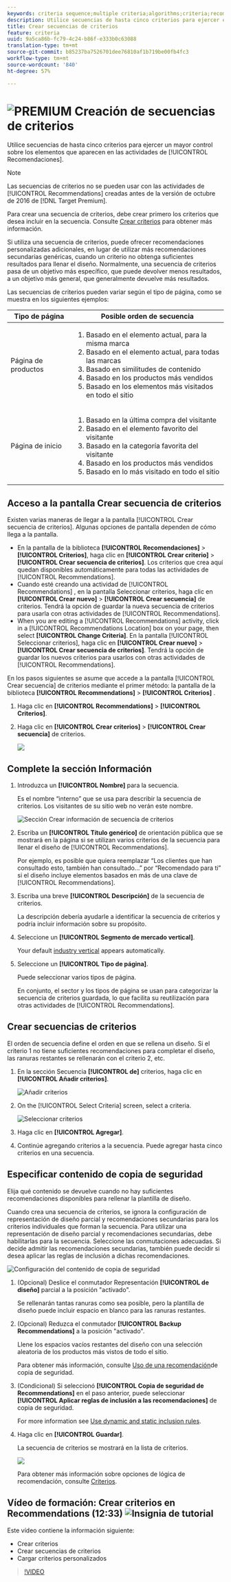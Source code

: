 ```yaml
---
keywords: criteria sequence;multiple criteria;algorithms;criteria;recommendations criteria;sequence;
description: Utilice secuencias de hasta cinco criterios para ejercer el bueno control de los elementos que aparecen en las actividades de Adobe Target Recommendations.
title: Crear secuencias de criterios
feature: criteria
uuid: 9a5ca86b-fc79-4c24-b86f-e333b0c63088
translation-type: tm+mt
source-git-commit: b85237ba7526701dee76810af1b719be00fb4fc3
workflow-type: tm+mt
source-wordcount: '840'
ht-degree: 57%

---
```



# ![PREMIUM](/help/assets/premium.png) Creación de secuencias de criterios

Utilice secuencias de hasta cinco criterios para ejercer un mayor control sobre los elementos que aparecen en las actividades de [!UICONTROL Recomendaciones].

>[!NOTE]
>
>Las secuencias de criterios no se pueden usar con las actividades de [!UICONTROL Recommendations] creadas antes de la versión de octubre de 2016 de [!DNL Target Premium].

Para crear una secuencia de criterios, debe crear primero los criterios que desea incluir en la secuencia. Consulte [Crear criterios](/help/c-recommendations/c-algorithms/create-new-algorithm.md) para obtener más información.

Si utiliza una secuencia de criterios, puede ofrecer recomendaciones personalizadas adicionales, en lugar de utilizar más recomendaciones secundarias genéricas, cuando un criterio no obtenga suficientes resultados para llenar el diseño. Normalmente, una secuencia de criterios pasa de un objetivo más específico, que puede devolver menos resultados, a un objetivo más general, que generalmente devuelve más resultados.

Las secuencias de criterios pueden variar según el tipo de página, como se muestra en los siguientes ejemplos:

| Tipo de página | Posible orden de secuencia |
| --- | --- |
| Página de productos | <ol><li>Basado en el elemento actual, para la misma marca</li><li>Basado en el elemento actual, para todas las marcas</li><li>Basado en similitudes de contenido</li><li>Basado en los productos más vendidos</li><li>Basado en los elementos más visitados en todo el sitio</li></ol> |
| Página de inicio | <ol><li>Basado en la última compra del visitante </li><li>Basado en el elemento favorito del visitante</li><li>Basado en la categoría favorita del visitante</li><li>Basado en los productos más vendidos</li><li>Basado en lo más visitado en todo el sitio</li></ol> |

## Acceso a la pantalla Crear secuencia de criterios

Existen varias maneras de llegar a la pantalla [!UICONTROL Crear secuencia de criterios]. Algunas opciones de pantalla dependen de cómo llega a la pantalla.

* En la pantalla de la biblioteca **[!UICONTROL Recomendaciones]** > **[!UICONTROL Criterios]**, haga clic en **[!UICONTROL Crear criterio]** > **[!UICONTROL Crear secuencia de criterios]**. Los criterios que crea aquí quedan disponibles automáticamente para todas las actividades de [!UICONTROL Recommendations].
* Cuando esté creando una actividad de [!UICONTROL Recommendations] , en la pantalla Seleccionar criterios, haga clic en **[!UICONTROL Crear nuevo]** > **[!UICONTROL Crear secuencia]** de criterios. Tendrá la opción de guardar la nueva secuencia de criterios para usarla con otras actividades de [!UICONTROL Recommendations].
* When you are editing a [!UICONTROL Recommendations] activity, click in a [!UICONTROL Recommendations Location] box on your page, then select **[!UICONTROL Change Criteria]**. En la pantalla [!UICONTROL Seleccionar criterios], haga clic en **[!UICONTROL Crear nuevo]** > **[!UICONTROL Crear secuencia de criterios]**. Tendrá la opción de guardar los nuevos criterios para usarlos con otras actividades de [!UICONTROL Recommendations].

En los pasos siguientes se asume que accede a la pantalla [!UICONTROL Crear secuencia] de criterios mediante el primer método: la pantalla de la biblioteca **[!UICONTROL Recommendations]** > **[!UICONTROL Criterios]** .

1. Haga clic en **[!UICONTROL Recommendations]** > **[!UICONTROL Criterios]**.

1. Haga clic en **[!UICONTROL Crear criterios]** > **[!UICONTROL Crear secuencia]** de criterios.

   ![](assets/CreateCriteriaSequence.png)

## Complete la sección Información

1. Introduzca un **[!UICONTROL Nombre]** para la secuencia.

   Es el nombre “interno” que se usa para describir la secuencia de criterios. Los visitantes de su sitio web no verán este nombre.

   ![Sección Crear información de secuencia de criterios](/help/c-recommendations/c-algorithms/assets/criteria-sequence-info.png)

1. Escriba un **[!UICONTROL Título genérico]** de orientación pública que se mostrará en la página si se utilizan varios criterios de la secuencia para llenar el diseño de [!UICONTROL Recommendations].

   Por ejemplo, es posible que quiera reemplazar “Los clientes que han consultado esto, también han consultado...” por “Recomendado para ti” si el diseño incluye elementos basados en más de una clave de [!UICONTROL Recommendations].

1. Escriba una breve **[!UICONTROL Descripción]** de la secuencia de criterios.

   La descripción debería ayudarle a identificar la secuencia de criterios y podría incluir información sobre su propósito.

1. Seleccione un **[!UICONTROL Segmento de mercado vertical]**.

   Your default [industry vertical](/help/c-recommendations/c-algorithms/algorithms.md#section_936BCFCF234C49A2BEC1C38AAC2D71AF) appears automatically.

1. Seleccione un **[!UICONTROL Tipo de página]**.

   Puede seleccionar varios tipos de página.

   En conjunto, el sector y los tipos de página se usan para categorizar la secuencia de criterios guardada, lo que facilita su reutilización para otras actividades de [!UICONTROL Recommendations].

## Crear secuencias de criterios

El orden de secuencia define el orden en que se rellena un diseño. Si el criterio 1 no tiene suficientes recomendaciones para completar el diseño, las ranuras restantes se rellenarán con el criterio 2, etc.

1. En la sección Secuencia **[!UICONTROL de]** criterios, haga clic en **[!UICONTROL Añadir criterios]**.

   ![Añadir criterios](/help/c-recommendations/c-algorithms/assets/add-criteria.png)

1. On the [!UICONTROL Select Criteria] screen, select a criteria.

   ![Seleccionar criterios](/help/c-recommendations/c-algorithms/assets/select-criteria.png)

1. Haga clic en **[!UICONTROL Agregar]**.

1. Continúe agregando criterios a la secuencia. Puede agregar hasta cinco criterios en una secuencia.

## Especificar contenido de copia de seguridad

Elija qué contenido se devuelve cuando no hay suficientes recomendaciones disponibles para rellenar la plantilla de diseño.

Cuando crea una secuencia de criterios, se ignora la configuración de representación de diseño parcial y recomendaciones secundarias para los criterios individuales que forman la secuencia. Para utilizar una representación de diseño parcial y recomendaciones secundarias, debe habilitarlas para la secuencia. Seleccione las conmutaciones adecuadas. Si decide admitir las recomendaciones secundarias, también puede decidir si desea aplicar las reglas de inclusión a dichas recomendaciones.

![Configuración del contenido de copia de seguridad](/help/c-recommendations/c-algorithms/assets/backup-content-settings.png)

1. (Opcional) Deslice el conmutador Representación **[!UICONTROL de diseño]** parcial a la posición &quot;activado&quot;.

   Se rellenarán tantas ranuras como sea posible, pero la plantilla de diseño puede incluir espacio en blanco para las ranuras restantes.

1. (Opcional) Reduzca el conmutador **[!UICONTROL Backup Recommendations]** a la posición &quot;activado&quot;.

   Llene los espacios vacíos restantes del diseño con una selección aleatoria de los productos más vistos de todo el sitio.

   Para obtener más información, consulte [Uso de una recomendación](/help/c-recommendations/c-algorithms/backup-recs.md)de copia de seguridad.

1. (Condicional) Si seleccionó **[!UICONTROL Copia de seguridad de Recommendations]** en el paso anterior, puede seleccionar **[!UICONTROL Aplicar reglas de inclusión a las recomendaciones]** de copia de seguridad.

   For more information see [Use dynamic and static inclusion rules](/help/c-recommendations/c-algorithms/use-dynamic-and-static-inclusion-rules.md).

1. Haga clic en **[!UICONTROL Guardar]**.

   La secuencia de criterios se mostrará en la lista de criterios.

   ![](assets/CriteriaSequenceCard.png)

   Para obtener más información sobre opciones de lógica de recomendación, consulte [Criterios](../../c-recommendations/c-algorithms/algorithms.md#concept_4BD01DC437F543C0A13621C93A302750).

## Vídeo de formación: Crear criterios en Recommendations (12:33) ![Insignia de tutorial](/help/assets/tutorial.png)

Este vídeo contiene la información siguiente:

* Crear criterios
* Crear secuencias de criterios
* Cargar criterios personalizados

>[!VIDEO](https://video.tv.adobe.com/v/27694?quality=12)

